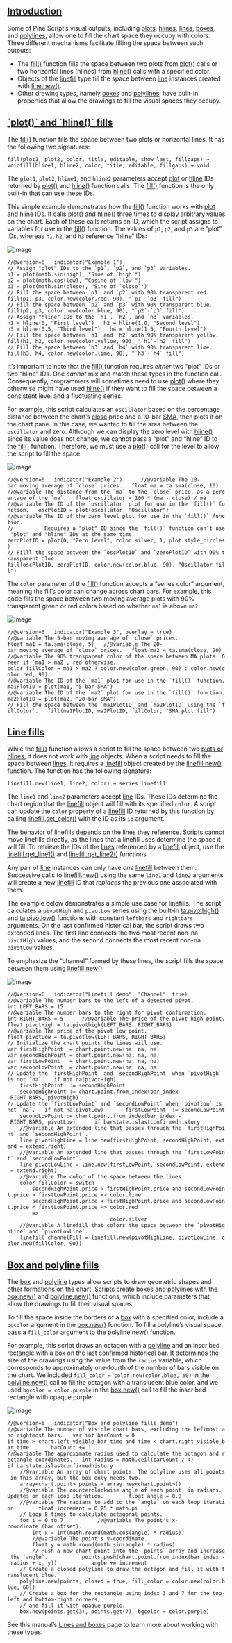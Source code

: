 ## [Introduction](https://www.tradingview.com/pine-script-docs/concepts/fills/#introduction)

Some of Pine Script’s visual outputs, including [plots](https://www.tradingview.com/pine-script-docs/language/type-system/#plot-and-hline), [hlines](https://www.tradingview.com/pine-script-docs/language/type-system/#plot-and-hline), [lines](https://www.tradingview.com/pine-script-docs/concepts/lines-and-boxes/#lines), [boxes](https://www.tradingview.com/pine-script-docs/concepts/lines-and-boxes/#boxes), and [polylines](https://www.tradingview.com/pine-script-docs/concepts/lines-and-boxes/#polylines), allow one to fill the chart space they occupy with colors. Three different mechanisms facilitate filling the space between such outputs:

-   The [fill()](https://www.tradingview.com/pine-script-reference/v6/#fun_fill) function fills the space between two plots from [plot()](https://www.tradingview.com/pine-script-reference/v6/#fun_plot) calls or two horizontal lines (hlines) from [hline()](https://www.tradingview.com/pine-script-reference/v6/#fun_hline) calls with a specified color.
-   Objects of the [linefill](https://www.tradingview.com/pine-script-reference/v6/#type_linefill) type fill the space between [line](https://www.tradingview.com/pine-script-reference/v6/#type_line) instances created with [line.new()](https://www.tradingview.com/pine-script-reference/v6/#fun_line.new).
-   Other drawing types, namely [boxes](https://www.tradingview.com/pine-script-docs/concepts/lines-and-boxes/#boxes) and [polylines](https://www.tradingview.com/pine-script-docs/concepts/lines-and-boxes/#polylines), have built-in properties that allow the drawings to fill the visual spaces they occupy.

## [\`plot()\` and \`hline()\` fills](https://www.tradingview.com/pine-script-docs/concepts/fills/#plot-and-hline-fills)

The [fill()](https://www.tradingview.com/pine-script-reference/v6/#fun_fill) function fills the space between two plots or horizontal lines. It has the following two signatures:

```
fill(plot1, plot2, color, title, editable, show_last, fillgaps) → voidfill(hline1, hline2, color, title, editable, fillgaps) → void
```

The `plot1`, `plot2`, `hline1`, and `hline2` parameters accept [plot](https://www.tradingview.com/pine-script-docs/language/type-system/#plot-and-hline) or [hline](https://www.tradingview.com/pine-script-docs/language/type-system/#plot-and-hline) IDs returned by [plot()](https://www.tradingview.com/pine-script-reference/v6/#fun_plot) and [hline()](https://www.tradingview.com/pine-script-reference/v6/#fun_hline) function calls. The [fill()](https://www.tradingview.com/pine-script-reference/v6/#fun_fill) function is the only built-in that can use these IDs.

This simple example demonstrates how the [fill()](https://www.tradingview.com/pine-script-reference/v6/#fun_fill) function works with [plot and hline](https://www.tradingview.com/pine-script-docs/language/type-system/#plot-and-hline) IDs. It calls [plot()](https://www.tradingview.com/pine-script-reference/v6/#fun_plot) and [hline()](https://www.tradingview.com/pine-script-reference/v6/#fun_hline) three times to display arbitrary values on the chart. Each of these calls returns an ID, which the script assigns to variables for use in the [fill()](https://www.tradingview.com/pine-script-reference/v6/#fun_fill) function. The values of `p1`, `p2`, and `p3` are “plot” IDs, whereas `h1`, `h2`, and `h3` reference “hline” IDs:

![image](https://www.tradingview.com/pine-script-docs/_astro/Fills-Fill-1.D9hBk6j5_24U1rL.webp)

``//@version=6   indicator("Example 1")      // Assign "plot" IDs to the `p1`, `p2`, and `p3` variables.   p1 = plot(math.sin(high), "Sine of `high`")   p2 = plot(math.cos(low), "Cosine of `low`")   p3 = plot(math.sin(close), "Sine of `close`")   // Fill the space between `p1` and `p2` with 90% transparent red.   fill(p1, p3, color.new(color.red, 90), "`p1`-`p3` fill")   // Fill the space between `p2` and `p3` with 90% transparent blue.   fill(p2, p3, color.new(color.blue, 90), "`p2`-`p3` fill")      // Assign "hline" IDs to the `h1`, `h2`, and `h3` variables.   h1 = hline(0, "First level")   h2 = hline(1.0, "Second level")   h3 = hline(0.5, "Third level")   h4 = hline(1.5, "Fourth level")   // Fill the space between `h1` and `h2` with 90% transparent yellow.   fill(h1, h2, color.new(color.yellow, 90), "`h1`-`h2` fill")   // Fill the space between `h3` and `h4` with 90% transparent lime.   fill(h3, h4, color.new(color.lime, 90), "`h3`-`h4` fill")   ``

It’s important to note that the [fill()](https://www.tradingview.com/pine-script-reference/v6/#fun_fill) function requires _either_ two “plot” IDs or two “hline” IDs. One _cannot_ mix and match these types in the function call. Consequently, programmers will sometimes need to use [plot()](https://www.tradingview.com/pine-script-reference/v6/#fun_plot) where they otherwise might have used [hline()](https://www.tradingview.com/pine-script-reference/v6/#fun_hline) if they want to fill the space between a consistent level and a fluctuating series.

For example, this script calculates an `oscillator` based on the percentage distance between the chart’s [close](https://www.tradingview.com/pine-script-reference/v6/#var_close) price and a 10-bar [SMA](https://www.tradingview.com/pine-script-reference/v6/#fun_ta.sma), then plots it on the chart pane. In this case, we wanted to fill the area between the `oscillator` and zero. Although we can display the zero level with [hline()](https://www.tradingview.com/pine-script-reference/v6/#fun_hline) since its value does not change, we cannot pass a “plot” and “hline” ID to the [fill()](https://www.tradingview.com/pine-script-reference/v6/#fun_fill) function. Therefore, we must use a [plot()](https://www.tradingview.com/pine-script-reference/v6/#fun_plot) call for the level to allow the script to fill the space:

![image](https://www.tradingview.com/pine-script-docs/_astro/Fills-Fill-2.DlLq_93-_g6Y93.webp)

``//@version=6   indicator("Example 2")      //@variable The 10-bar moving average of `close` prices.   float ma = ta.sma(close, 10)   //@variable The distance from the `ma` to the `close` price, as a percentage of the `ma`.   float oscillator = 100 * (ma - close) / ma      //@variable The ID of the `oscillator` plot for use in the `fill()` function.   oscPlotID = plot(oscillator, "Oscillator")   //@variable The ID of the zero level plot for use in the `fill()` function.    //          Requires a "plot" ID since the `fill()` function can't use "plot" and "hline" IDs at the same time.   zeroPlotID = plot(0, "Zero level", color.silver, 1, plot.style_circles)      // Filll the space between the `oscPlotID` and `zeroPlotID` with 90% transparent blue.    fill(oscPlotID, zeroPlotID, color.new(color.blue, 90), "Oscillator fill")   ``

The `color` parameter of the [fill()](https://www.tradingview.com/pine-script-reference/v6/#fun_fill) function accepts a “series color” argument, meaning the fill’s color can change across chart bars. For example, this code fills the space between two moving average plots with 90% transparent green or red colors based on whether `ma1` is above `ma2`:

![image](https://www.tradingview.com/pine-script-docs/_astro/Fills-Fill-3.CN7oIx5s_1vmNq4.webp)

``//@version=6   indicator("Example 3", overlay = true)      //@variable The 5-bar moving average of `close` prices.   float ma1 = ta.sma(close, 5)   //@variable The 20-bar moving average of `close` prices.   float ma2 = ta.sma(close, 20)      //@variable The 90% transparent color of the space between MA plots. Green if `ma1 > ma2`, red otherwise.    color fillColor = ma1 > ma2 ? color.new(color.green, 90) : color.new(color.red, 90)       //@variable The ID of the `ma1` plot for use in the `fill()` function.   ma1PlotID = plot(ma1, "5-bar SMA")   //@variable The ID of the `ma2` plot for use in the `fill()` function.   ma2PlotID = plot(ma2, "20-bar SMA")      // Fill the space between the `ma1PlotID` and `ma2PlotID` using the `fillColor`.   fill(ma1PlotID, ma2PlotID, fillColor, "SMA plot fill")   ``

## [Line fills](https://www.tradingview.com/pine-script-docs/concepts/fills/#line-fills)

While the [fill()](https://www.tradingview.com/pine-script-reference/v6/#fun_fill) function allows a script to fill the space between two [plots or hlines](https://www.tradingview.com/pine-script-docs/language/type-system/#plot-and-hline), it does not work with [line](https://www.tradingview.com/pine-script-reference/v6/#type_line) objects. When a script needs to fill the space between [lines](https://www.tradingview.com/pine-script-docs/concepts/lines-and-boxes/#lines), it requires a [linefill](https://www.tradingview.com/pine-script-reference/v6/#type_linefill) object created by the [linefill.new()](https://www.tradingview.com/pine-script-reference/v6/#fun_linefill.new) function. The function has the following signature:

```
linefill.new(line1, line2, color) → series linefill
```

The `line1` and `line2` parameters accept [line](https://www.tradingview.com/pine-script-reference/v6/#type_line) IDs. These IDs determine the chart region that the [linefill](https://www.tradingview.com/pine-script-reference/v6/#type_linefill) object will fill with its specified `color`. A script can update the `color` property of a [linefill](https://www.tradingview.com/pine-script-reference/v6/#type_linefill) ID returned by this function by calling [linefill.set\_color()](https://www.tradingview.com/pine-script-reference/v6/#fun_linefill.set_color) with the ID as its `id` argument.

The behavior of linefills depends on the lines they reference. Scripts cannot move linefills directly, as the lines that a linefill uses determine the space it will fill. To retrieve the IDs of the [lines](https://www.tradingview.com/pine-script-docs/concepts/lines-and-boxes/#lines) referenced by a [linefill](https://www.tradingview.com/pine-script-reference/v6/#type_linefill) object, use the [linefill.get\_line1()](https://www.tradingview.com/pine-script-reference/v6/#fun_linefill.get_line1) and [linefill.get\_line2()](https://www.tradingview.com/pine-script-reference/v6/#fun_linefill.get_line2) functions.

Any pair of [line](https://www.tradingview.com/pine-script-reference/v6/#type_line) instances can only have _one_ [linefill](https://www.tradingview.com/pine-script-reference/v6/#type_linefill) between them. Successive calls to [linefill.new()](https://www.tradingview.com/pine-script-reference/v6/#fun_linefill.new) using the same `line1` and `line2` arguments will create a new [linefill](https://www.tradingview.com/pine-script-reference/v6/#type_linefill) ID that _replaces_ the previous one associated with them.

The example below demonstrates a simple use case for linefills. The script calculates a `pivotHigh` and `pivotLow` series using the built-in [ta.pivothigh()](https://www.tradingview.com/pine-script-reference/v6/#fun_ta.pivothigh) and [ta.pivotlow()](https://www.tradingview.com/pine-script-reference/v6/#fun_ta.pivotlow) functions with constant `leftbars` and `rightbars` arguments. On the last confirmed historical bar, the script draws two extended lines. The first line connects the two most recent non-na `pivotHigh` values, and the second connects the most recent non-na `pivotLow` values.

To emphasize the “channel” formed by these lines, the script fills the space between them using [linefill.new()](https://www.tradingview.com/pine-script-reference/v6/#fun_linefill.new):

![image](https://www.tradingview.com/pine-script-docs/_astro/Fills-Linefill-01.CW8L9l90_ZKe1QM.webp)

``//@version=6   indicator("Linefill demo", "Channel", true)      //@variable The number bars to the left of a detected pivot.   int LEFT_BARS = 15   //@variable The number bars to the right for pivot confirmation.    int RIGHT_BARS = 5      //@variable The price of the pivot high point.   float pivotHigh = ta.pivothigh(LEFT_BARS, RIGHT_BARS)   //@variable The price of the pivot low point.   float pivotLow = ta.pivotlow(LEFT_BARS, RIGHT_BARS)      // Initialize the chart points the lines will use.   var firstHighPoint  = chart.point.new(na, na, na)   var secondHighPoint = chart.point.new(na, na, na)   var firstLowPoint   = chart.point.new(na, na, na)   var secondLowPoint  = chart.point.new(na, na, na)      // Update the `firstHighPoint` and `secondHighPoint` when `pivotHigh` is not `na`.   if not na(pivotHigh)       firstHighPoint  := secondHighPoint       secondHighPoint := chart.point.from_index(bar_index - RIGHT_BARS, pivotHigh)   // Update the `firstLowPoint` and `secondLowPoint` when `pivotlow` is not `na`.   if not na(pivotLow)       firstLowPoint  := secondLowPoint       secondLowPoint := chart.point.from_index(bar_index - RIGHT_BARS, pivotLow)      if barstate.islastconfirmedhistory       //@variable An extended line that passes through the `firstHighPoint` and `secondHighPoint`.       line pivotHighLine = line.new(firstHighPoint, secondHighPoint, extend = extend.right)       //@variable An extended line that passes through the `firstLowPoint` and `secondLowPoint`.       line pivotLowLine = line.new(firstLowPoint, secondLowPoint, extend = extend.right)       //@variable The color of the space between the lines.       color fillColor = switch           secondHighPoint.price > firstHighPoint.price and secondLowPoint.price > firstLowPoint.price => color.lime           secondHighPoint.price < firstHighPoint.price and secondLowPoint.price < firstLowPoint.price => color.red           =>                                                                                             color.silver       //@variable A linefill that colors the space between the `pivotHighLine` and `pivotLowLine`.       linefill channelFill = linefill.new(pivotHighLine, pivotLowLine, color.new(fillColor, 90))   ``

## [Box and polyline fills](https://www.tradingview.com/pine-script-docs/concepts/fills/#box-and-polyline-fills)

The [box](https://www.tradingview.com/pine-script-reference/v6/#type_box) and [polyline](https://www.tradingview.com/pine-script-reference/v6/#type_polyline) types allow scripts to draw geometric shapes and other formations on the chart. Scripts create [boxes](https://www.tradingview.com/pine-script-docs/concepts/lines-and-boxes/#boxes) and [polylines](https://www.tradingview.com/pine-script-docs/concepts/lines-and-boxes/#polylines) with the [box.new()](https://www.tradingview.com/pine-script-reference/v6/#fun_box.new) and [polyline.new()](https://www.tradingview.com/pine-script-reference/v6/#fun_polyline.new) functions, which include parameters that allow the drawings to fill their visual spaces.

To fill the space inside the borders of a [box](https://www.tradingview.com/pine-script-reference/v6/#type_box) with a specified color, include a `bgcolor` argument in the [box.new()](https://www.tradingview.com/pine-script-reference/v6/#fun_box.new) function. To fill a polyline’s visual space, pass a `fill_color` argument to the [polyline.new()](https://www.tradingview.com/pine-script-reference/v6/#fun_polyline.new) function.

For example, this script draws an octagon with a [polyline](https://www.tradingview.com/pine-script-reference/v6/#type_polyline) and an inscribed rectangle with a [box](https://www.tradingview.com/pine-script-reference/v6/#type_box) on the last confirmed historical bar. It determines the size of the drawings using the value from the `radius` variable, which corresponds to approximately one-fourth of the number of bars visible on the chart. We included `fill_color = color.new(color.blue, 60)` in the [polyline.new()](https://www.tradingview.com/pine-script-reference/v6/#fun_polyline.new) call to fill the octagon with a translucent blue color, and we used `bgcolor = color.purple` in the [box.new()](https://www.tradingview.com/pine-script-reference/v6/#fun_box.new) call to fill the inscribed rectangle with opaque purple:

![image](https://www.tradingview.com/pine-script-docs/_astro/Fills-Box-and-polyline-fills-1.FVYvEaBt_1tmoyk.webp)

``//@version=6   indicator("Box and polyline fills demo")      //@variable The number of visible chart bars, excluding the leftmost and rightmost bars.   var int barCount = 0   if time > chart.left_visible_bar_time and time < chart.right_visible_bar_time       barCount += 1      //@variable The approximate radius used to calculate the octagon and rectangle coordinates.   int radius = math.ceil(barCount / 4)      if barstate.islastconfirmedhistory       //@variable An array of chart points. The polyline uses all points in this array, but the box only needs two.       array<chart.point> points = array.new<chart.point>()       //@variable The counterclockwise angle of each point, in radians. Updates on each loop iteration.        float angle = 0.0       //@variable The radians to add to the `angle` on each loop iteration.       float increment = 0.25 * math.pi       // Loop 8 times to calculate octagonal points.       for i = 0 to 7           //@variable The point's x-coordinate (bar offset).           int x = int(math.round(math.cos(angle) * radius))           //@variable The point's y-coordinate.           float y = math.round(math.sin(angle) * radius)           // Push a new chart point into the `points` array and increase the `angle`.           points.push(chart.point.from_index(bar_index - radius + x, y))           angle += increment       // Create a closed polyline to draw the octagon and fill it with translucent blue.        polyline.new(points, closed = true, fill_color = color.new(color.blue, 60))       // Create a box for the rectangle using index 3 and 7 for the top-left and bottom-right corners,        // and fill it with opaque purple.        box.new(points.get(3), points.get(7), bgcolor = color.purple)   ``

See this manual’s [Lines and boxes](https://www.tradingview.com/pine-script-docs/concepts/lines-and-boxes/) page to learn more about working with these types.